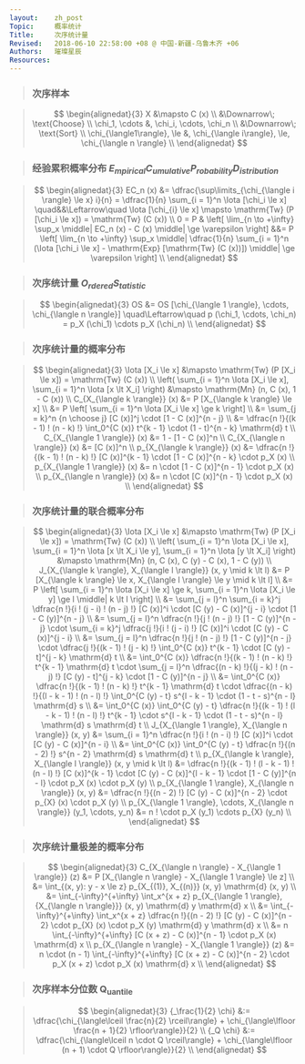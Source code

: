 ```yaml
---
layout:    zh_post
Topic:     概率统计
Title:     次序统计量
Revised:   2018-06-10 22:58:00 +08 @ 中国-新疆-乌鲁木齐 +06
Authors:   璀璨星辰
Resources:
---
```


> ### 次序样本

> $$
> \begin{alignedat}{3}
>                           X &\mapsto C (x) \\
>                             &\Downarrow\; \text{Choose} \\
>              \chi_1, \cdots &, \chi_i, \cdots, \chi_n \\
>                             &\Downarrow\; \text{Sort} \\
> \chi_{\langle1\rangle}, \le &, \chi_{\langle i\rangle}, \le, \chi_{\langle n \rangle} \\
> \end{alignedat}
> $$
>

> ### 经验累积概率分布 $E_{mpirical} C_{umulative} P_{robability} D_{istribution}$

> $$
> \begin{alignedat}{3}
> EC_n (x) &= \dfrac{\sup\limits_{\chi_{\langle i \rangle} \le x} i}{n} = \dfrac{1}{n} \sum_{i = 1}^n \Iota [\chi_i \le x] \quad&&\Leftarrow\quad \Iota [\chi_{i} \le x] \mapsto \mathrm{Tw} (P [\chi_i \le x]) = \mathrm{Tw} (C (x)) \\
>    0 = P & \left[ \lim_{n \to +\infty} \sup_x \middle| EC_n (x) - C (x) \middle| \ge \varepsilon \right]                      &&= P \left[ \lim_{n \to +\infty} \sup_x \middle| \dfrac{1}{n} \sum_{i = 1}^n (\Iota [\chi_i \le x] - \mathrm{Exp} [\mathrm{Tw} (C (x))]) \middle| \ge \varepsilon \right] \\
> \end{alignedat}
> $$
>

> ### 次序统计量 $O_{rdered} S_{tatistic}$

> $$
> \begin{alignedat}{3}
> OS &= OS [\chi_{\langle 1 \rangle}, \cdots, \chi_{\langle n \rangle}] \quad\Leftarrow\quad p (\chi_1, \cdots, \chi_n) = p_X (\chi_1) \cdots p_X (\chi_n) \\
> \end{alignedat}
> $$
>

> ### 次序统计量的概率分布

> $$
> \begin{alignedat}{3}
>                                                                 \Iota [X_i \le x] &\mapsto \mathrm{Tw} (P [X_i \le x]) = \mathrm{Tw} (C (x)) \\
> \left( \sum_{i = 1}^n \Iota [X_i \le x], \sum_{i = 1}^n \Iota [x \lt X_i] \right) &\mapsto \mathrm{Mn} (n, C (x), 1 - C (x)) \\
>                                                     C_{X_{\langle k \rangle}} (x) &= P [X_{\langle k \rangle} \le x] \\
>                                                                                   &= P \left[ \sum_{i = 1}^n \Iota [X_i \le x] \ge k \right] \\
>                                                                                   &= \sum_{j = k}^n {n \choose j} [C (x)]^j \cdot [1 - C (x)]^{n - j} \\
>                                                                                   &= \dfrac{n !}{(k - 1) ! (n - k) !} \int_0^{C (x)} t^{k - 1} \cdot (1 - t)^{n - k} \mathrm{d} t \\
>                                                     C_{X_{\langle 1 \rangle}} (x) &= 1 - [1 - C (x)]^n \\
>                                                     C_{X_{\langle n \rangle}} (x) &= [C (x)]^n \\
>                                                     p_{X_{\langle k \rangle}} (x) &= \dfrac{n !}{(k - 1) ! (n - k) !} [C (x)]^{k - 1} \cdot [1 - C (x)]^{n - k} \cdot p_X (x) \\
>                                                     p_{X_{\langle 1 \rangle}} (x) &= n \cdot [1 - C (x)]^{n - 1} \cdot p_X (x) \\
>                                                     p_{X_{\langle n \rangle}} (x) &= n \cdot [C (x)]^{n - 1} \cdot p_X (x) \\
> \end{alignedat}
> $$
>

> ### 次序统计量的联合概率分布

> $$
> \begin{alignedat}{3}
>                                                                                                         \Iota [X_i \le x] &\mapsto \mathrm{Tw} (P [X_i \le x]) = \mathrm{Tw} (C (x)) \\
> \left( \sum_{i = 1}^n \Iota [X_i \le x], \sum_{i = 1}^n \Iota [x \lt X_i \le y], \sum_{i = 1}^n \Iota [y \lt X_i] \right) &\mapsto \mathrm{Mn} (n, C (x), C (y) - C (x), 1 - C (y)) \\
>                                                      J_{X_{\langle k \rangle}, X_{\langle l \rangle}} (x, y \mid k \lt l) &= P [X_{\langle k \rangle} \le x, X_{\langle l \rangle} \le y \mid k \lt l] \\
>                                                                                                                           &= P \left[ \sum_{i = 1}^n \Iota [X_i \le x] \ge k, \sum_{i = 1}^n \Iota [X_i \le y] \ge l \middle| k \lt l \right] \\
>                                                                                                                           &= \sum_{j = l}^n \sum_{i = k}^j \dfrac{n !}{i ! (j - i) ! (n - j) !} [C (x)]^i \cdot [C (y) - C (x)]^{j - i} \cdot [1 - C (y)]^{n - j} \\
>                                                                                                                           &= \sum_{j = l}^n \dfrac{n !}{j ! (n - j) !} [1 - C (y)]^{n - j} \cdot \sum_{i = k}^j \dfrac{j !}{i ! (j - i) !} [C (x)]^i \cdot [C (y) - C (x)]^{j - i} \\
>                                                                                                                           &= \sum_{j = l}^n \dfrac{n !}{j ! (n - j) !} [1 - C (y)]^{n - j} \cdot \dfrac{j !}{(k - 1) ! (j - k) !} \int_0^{C (x)} t^{k - 1} \cdot [C (y) - t]^{j - k} \mathrm{d} t \\
>                                                                                                                           &= \int_0^{C (x)} \dfrac{n !}{(k - 1) ! (n - k) !} t^{k - 1} \mathrm{d} t \cdot \sum_{j = l}^n \dfrac{(n - k) !}{(j - k) ! (n - j) !} [C (y) - t]^{j - k} \cdot [1 - C (y)]^{n - j} \\
>                                                                                                                           &= \int_0^{C (x)} \dfrac{n !}{(k - 1) ! (n - k) !} t^{k - 1} \mathrm{d} t \cdot \dfrac{(n - k) !}{(l - k - 1) ! (n - l) !} \int_0^{C (y) - t} s^{l - k - 1} \cdot (1 - t - s)^{n - l} \mathrm{d} s \\
>                                                                                                                           &= \int_0^{C (x)} \int_0^{C (y) - t} \dfrac{n !}{(k - 1) ! (l - k - 1) ! (n - l) !} t^{k - 1} \cdot s^{l - k - 1} \cdot (1 - t - s)^{n - l} \mathrm{d} s \mathrm{d} t \\
>                                                                   J_{X_{\langle 1 \rangle}, X_{\langle n \rangle}} (x, y) &= \sum_{i = 1}^n \dfrac{n !}{i ! (n - i) !} [C (x)]^i \cdot [C (y) - C (x)]^{n - i} \\
>                                                                                                                           &= \int_0^{C (x)} \int_0^{C (y) - t} \dfrac{n !}{(n - 2) !} s^{n - 2} \mathrm{d} s \mathrm{d} t \\
>                                                      p_{X_{\langle k \rangle}, X_{\langle l \rangle}} (x, y \mid k \lt l) &= \dfrac{n !}{(k - 1) ! (l - k - 1) ! (n - l) !} [C (x)]^{k - 1} \cdot [C (y) - C (x)]^{l - k - 1} \cdot [1 - C (y)]^{n - l} \cdot p_X (x) \cdot p_X (y) \\
>                                                                   p_{X_{\langle 1 \rangle}, X_{\langle n \rangle}} (x, y) &= \dfrac{n !}{(n - 2) !} [C (y) - C (x)]^{n - 2} \cdot p_{X} (x) \cdot p_X (y) \\
>                                               p_{X_{\langle 1 \rangle}, \cdots, X_{\langle n \rangle}} (y_1, \cdots, y_n) &= n ! \cdot p_X (y_1) \cdots p_{X} (y_n) \\
> \end{alignedat}
> $$
>

> ### 次序统计量极差的概率分布

> $$
> \begin{alignedat}{3}
> C_{X_{\langle n \rangle} - X_{\langle 1 \rangle}} (z) &= P [X_{\langle n \rangle} - X_{\langle 1 \rangle} \le z] \\
>                                                       &= \int_{(x, y): y - x \le z} p_{X_{(1)}, X_{(n)}} (x, y) \mathrm{d} (x, y) \\
>                                                       &= \int_{-\infty}^{+\infty} \int_x^{x + z} p_{X_{\langle 1 \rangle}, {X_{\langle n \rangle}}} (x, y) \mathrm{d} y \mathrm{d} x \\
>                                                       &= \int_{-\infty}^{+\infty} \int_x^{x + z} \dfrac{n !}{(n - 2) !} [C (y) - C (x)]^{n - 2} \cdot p_{X} (x) \cdot p_X (y) \mathrm{d} y \mathrm{d} x \\
>                                                       &= n \int_{-\infty}^{+\infty} [C (x + z) - C (x)]^{n - 1} \cdot p_X (x) \mathrm{d} x \\
> p_{X_{\langle n \rangle} - X_{\langle 1 \rangle}} (z) &= n \cdot (n - 1) \int_{-\infty}^{+\infty} [C (x + z) - C (x)]^{n - 2} \cdot p_X (x + z) \cdot p_X (x) \mathrm{d} x \\
> \end{alignedat}
> $$
>

> ### 次序样本分位数 $\mathrm{Q_{uantile}}$

> $$
> \begin{alignedat}{3}
> {_\frac{1}{2} \chi} &:= \dfrac{\chi_{\langle\lceil \frac{n}{2} \rceil\rangle} + \chi_{\langle\lfloor \frac{n + 1}{2} \rfloor\rangle}}{2} \\
> {_Q \chi} &:= \dfrac{\chi_{\langle\lceil n \cdot Q \rceil\rangle} + \chi_{\langle\lfloor (n + 1) \cdot Q \rfloor\rangle}}{2} \\
> \end{alignedat}
> $$
>

